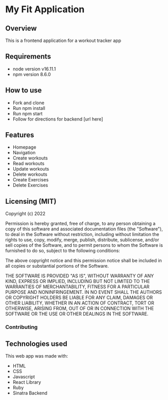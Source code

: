 # My Fit Application 

## Overview
This is a frontend application for a workout tracker app

## Requirements 
* node version v16.11.1
* npm version 8.6.0



## How to use 
* Fork and clone 
* Run npm install 
* Run npm start 
* Follow for directions for backend [url here]  

## Features 

* Homepage 
* Navigation
* Create workouts 
* Read workouts 
* Update workouts 
* Delete workouts 
* Create Exercises
* Delete Exercises 

## Licensing (MIT)

Copyright (c) 2022

Permission is hereby granted, free of charge, to any person obtaining a copy
of this software and associated documentation files (the "Software"), to deal
in the Software without restriction, including without limitation the rights
to use, copy, modify, merge, publish, distribute, sublicense, and/or sell
copies of the Software, and to permit persons to whom the Software is
furnished to do so, subject to the following conditions:

The above copyright notice and this permission notice shall be included in
all copies or substantial portions of the Software.

THE SOFTWARE IS PROVIDED "AS IS", WITHOUT WARRANTY OF ANY KIND, EXPRESS OR
IMPLIED, INCLUDING BUT NOT LIMITED TO THE WARRANTIES OF MERCHANTABILITY,
FITNESS FOR A PARTICULAR PURPOSE AND NONINFRINGEMENT. IN NO EVENT SHALL THE
AUTHORS OR COPYRIGHT HOLDERS BE LIABLE FOR ANY CLAIM, DAMAGES OR OTHER
LIABILITY, WHETHER IN AN ACTION OF CONTRACT, TORT OR OTHERWISE, ARISING FROM,
OUT OF OR IN CONNECTION WITH THE SOFTWARE OR THE USE OR OTHER DEALINGS IN
THE SOFTWARE.

### Contributing 

## Technologies used 

This web app was made with:

* HTML
* CSS
* Javascript
* React Library
* Ruby
* Sinatra Backend